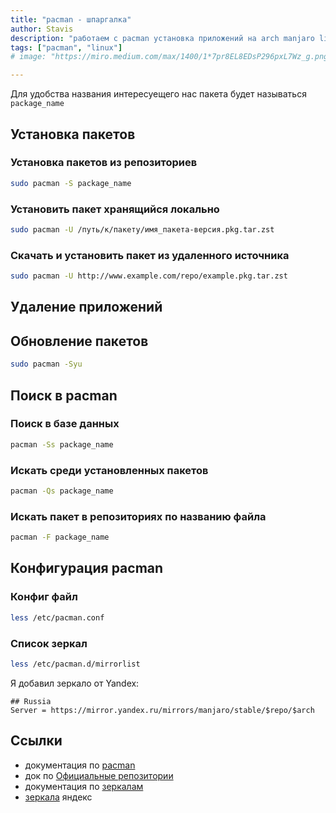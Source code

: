 ```yaml
---
title: "pacman - шпаргалка"
author: Stavis
description: "работаем с pacman установка приложений на arch manjaro linux"
tags: ["pacman", "linux"]
# image: "https://miro.medium.com/max/1400/1*7pr8EL8EDsP296pxL7Wz_g.png"

---
```


Для удобства названия интересуещего нас пакета будет называться `package_name`

## Установка пакетов

### Установка пакетов из репозиториев

```bash
sudo pacman -S package_name
```

### Установить пакет хранящийся локально

```bash
sudo pacman -U /путь/к/пакету/имя_пакета-версия.pkg.tar.zst
```

### Скачать и установить пакет из удаленного источника

```bash
sudo pacman -U http://www.example.com/repo/example.pkg.tar.zst
```


## Удаление приложений


## Обновление пакетов

```bash
sudo pacman -Syu
```

## Поиск в pacman

### Поиск в базе данных

```bash
pacman -Ss package_name
```

### Искать среди установленных пакетов

```bash
pacman -Qs package_name
```

### Искать пакет в репозиториях по названию файла

```bash
pacman -F package_name
```

## Конфигурация pacman

### Конфиг файл

```bash
less /etc/pacman.conf
```

### Список зеркал

```bash
less /etc/pacman.d/mirrorlist
```

Я добавил зеркало от Yandex:

```config title="/etc/pacman.d/mirrorlist"
## Russia
Server = https://mirror.yandex.ru/mirrors/manjaro/stable/$repo/$arch
```

## Ссылки

- документация по [pacman](https://wiki.archlinux.org/title/Pacman_(%D0%A0%D1%83%D1%81%D1%81%D0%BA%D0%B8%D0%B9))
- док по [Официальные репозитории](https://wiki.archlinux.org/title/Official_repositories_(%D0%A0%D1%83%D1%81%D1%81%D0%BA%D0%B8%D0%B9))
- документация по [зеркалам](https://wiki.archlinux.org/title/Mirrors_(%D0%A0%D1%83%D1%81%D1%81%D0%BA%D0%B8%D0%B9))
- [зеркала](https://mirror.yandex.ru/) яндекс